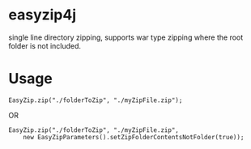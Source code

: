 easyzip4j
=========

single line directory zipping, supports war type zipping where the root folder is not included.

Usage
=====

    EasyZip.zip("./folderToZip", "./myZipFile.zip");

OR 

    EasyZip.zip("./folderToZip", "./myZipFile.zip", 
        new EasyZipParameters().setZipFolderContentsNotFolder(true));